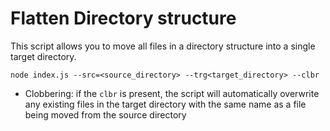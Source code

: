 # Flatten Directory structure

This script allows you to move all files in a directory structure into a single target directory.

```node index.js --src=<source_directory> --trg<target_directory> --clbr```

* Clobbering: if the `clbr` is present, the script will automatically overwrite any existing files in the target directory with the same name as a file being moved from the source directory
